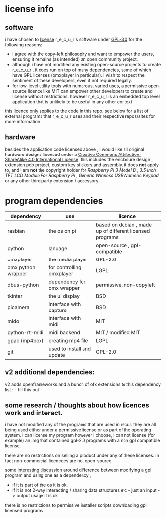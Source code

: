 # license info

## software

i have chosen to [license] r_e_c_u_r's software under [GPL-3.0] for the following reasons:

- i agree with the copy-left philosophy and want to empower the users, ensuring it remains (as intended) an open community project.
- although i have not modified any existing open-source projects to create r_e_c_u_r , it does run on top of many dependencies, some of which have GPL licenses (omxplayer in particular). i wish to respect the sentiment of these developers, even if not required legally.
- for low-level utility tools with numerous, varied uses, a permissive open-source licence like MIT can empower other developers to create and license without restrictions. however r_e_c_u_r is an embedded top level application that is unlikely to be useful in any other context

this licence only applies to the code in this repo. see below for a list of external programs that r_e_c_u_r uses and their respective repos/sites for more information.

## hardware

besides the application code licensed above , i would like all original hardware designs licensed under a [Creative Commons Attribution-ShareAlike 4.0 International License]. this includes the enclosure design , extension pcb project,  custom key stickers and assembly. it does __not__ apply to, and i am __not__ the copyright holder for _Raspberry Pi 3 Model B_ , _3.5 Inch TFT LCD Module For Raspberry Pi_ , _Generic Wireless USB Numeric Keypad_ or any other third party extension / accessory.

# program dependencies

dependency | use | licence
--- | --- | ---
rasbian | the os on pi | based on debian , made up of different licensed programs
python | lanuage | open-source , gpl-compatible
omxplayer | the media player | GPL-2.0
omx python wrapper | for controlling omxplayer | LGPL
dbus-python | dependency for omx wrapper | permissive, non-copyleft
tkinter | the ui display | BSD
picamera | interface with capture | BSD
mido | interface with midi | MIT
python-rt-midi | midi backend | MIT / modified MIT
gpac (mp4box) | creating mp4 file | LGPL
git | used to install and update | GPL-2.0

## v2 additional dependencies:

v2 adds openframeworks and a bunch of ofx extensions to this dependency list : - fill this out - 


## some research / thoughts about how licences work and interact.

i have not modified any of the programs that are used in recur. they are all being used either under a permissive license or as part of the operating system. i can license my program however i choose, i can not license (for example) an img that contained gpl-2.0 programs with a non gpl compatible license.

there are no restrictions on selling a product under any of these licenses. in fact non-commercial licencees are not open-source

some [interesting discussion] around difference between modifying a gpl program and using one as a dependency , 
- if it is part of the os it is ok.
- if it is not 2-way interacting / sharing data structures etc - just an input -> output usage it is ok

there is no restrictions to permissive installer scripts downloading gpl licensed programs

[license]: https://github.com/langolierz/r_e_c_u_r/LICENSE.md
[GPL-3.0]: https://www.gnu.org/licenses/gpl-3.0.en.html
[markings]: https://wiki.creativecommons.org/wiki/Marking/Creators/Marking_third_party_content
[interesting discussion]: https://softwareengineering.stackexchange.com/questions/289785/can-i-distribute-a-gpl-executable-not-a-library-in-a-closed-source-application
[Creative Commons Attribution-ShareAlike 4.0 International License]: https://creativecommons.org/licenses/by-sa/4.0/
